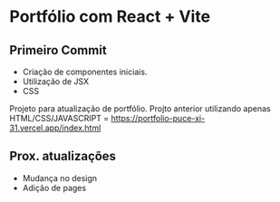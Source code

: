 #  Portfólio com React + Vite 

## Primeiro Commit
- Criação de componentes iniciais.
- Utilização de JSX
- CSS 

Projeto para atualização de portfólio. Projto anterior utilizando apenas HTML/CSS/JAVASCRIPT = https://portfolio-puce-xi-31.vercel.app/index.html

 ## Prox. atualizações 
 - Mudança no design
 - Adição de pages
